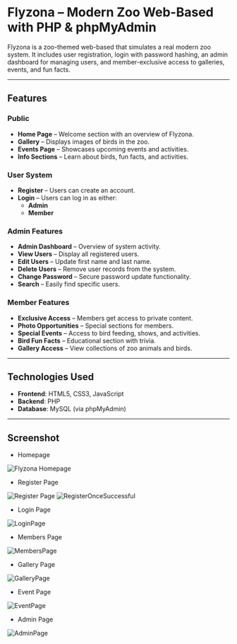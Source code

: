 # Flyzona – Modern Zoo Web-Based with PHP & phpMyAdmin

Flyzona is a zoo-themed web-based that simulates a real modern zoo system. It includes user registration, login with password hashing, an admin dashboard for managing users, and member-exclusive access to galleries, events, and fun facts.

---

## Features

### Public
- **Home Page** – Welcome section with an overview of Flyzona.  
- **Gallery** – Displays images of birds in the zoo.  
- **Events Page** – Showcases upcoming events and activities.  
- **Info Sections** – Learn about birds, fun facts, and activities.

### User System
- **Register** – Users can create an account.  
- **Login** – Users can log in as either:
  - **Admin**
  - **Member**

### Admin Features
- **Admin Dashboard** – Overview of system activity.  
- **View Users** – Display all registered users.  
- **Edit Users** – Update first name and last name.  
- **Delete Users** – Remove user records from the system.  
- **Change Password** – Secure password update functionality.  
- **Search** – Easily find specific users.

### Member Features
- **Exclusive Access** – Members get access to private content.  
- **Photo Opportunities** – Special sections for members.  
- **Special Events** – Access to bird feeding, shows, and activities.  
- **Bird Fun Facts** – Educational section with trivia.  
- **Gallery Access** – View collections of zoo animals and birds.

---

## Technologies Used
- **Frontend**: HTML5, CSS3, JavaScript  
- **Backend**: PHP  
- **Database**: MySQL (via phpMyAdmin)  

---

## Screenshot
- Homepage
  
![Flyzona Homepage](https://github.com/user-attachments/assets/cc1481dc-349c-4203-b907-dc0a7a9596b4)

- Register Page
  
![Register Page](https://github.com/user-attachments/assets/6ddbfd1f-abb0-4a6a-91bc-45aaeb4ea62c)
![RegisterOnceSuccessful](https://github.com/user-attachments/assets/dbb5f8d1-61a5-423c-8f5d-0fe456277df3)

- Login Page
  
![LoginPage](https://github.com/user-attachments/assets/5ea022c6-74ac-40ba-a318-33640121bc3a)

- Members Page
  
![MembersPage](https://github.com/user-attachments/assets/f702fa64-76d7-4c9d-b639-ccbeaa871e80)

- Gallery Page

![GalleryPage](https://github.com/user-attachments/assets/6342728a-b443-4453-83dd-16d1410a481b)

- Event Page
  
![EventPage](https://github.com/user-attachments/assets/14a01832-9e88-40eb-8f7e-0aa940d4ef9f)

- Admin Page
  
![AdminPage](https://github.com/user-attachments/assets/46783db2-229e-4e1a-9f07-0a24027ba0f3)







